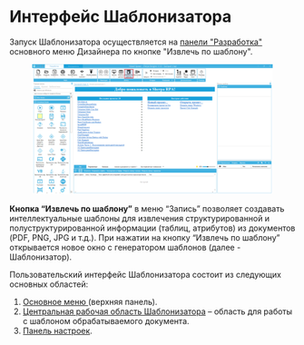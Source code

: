 # Интерфейс Шаблонизатора

Запуск Шаблонизатора осуществляется на [панели "Разработка"](../../sherpa-designer/rabota-v-sherpa-designer/osnovnoe-menyu/panel-razrabotka/) основного меню Дизайнера по кнопке "Извлечь по шаблону".

<figure><img src="../../.gitbook/assets/ИнтрфсДизайнерШаблнзр.png" alt=""><figcaption></figcaption></figure>

**Кнопка “Извлечь по шаблону”** в меню “Запись” позволяет создавать интеллектуальные шаблоны для извлечения структурированной и полуструктурированной информации (таблиц, атрибутов) из документов (PDF, PNG, JPG и т.д.). При нажатии на кнопку “Извлечь по шаблону” открывается новое окно с генератором шаблонов (далее - Шаблонизатор).

Пользовательский интерфейс Шаблонизатора состоит из следующих основных областей:

1. [Основное меню ](osnovnoe-menyu-shablonizatora/)(верхняя панель).
2. [Центральная рабочая область Шаблонизатора](centralnaya-rabochaya-oblast-shablonizatora.md) – область для работы с шаблоном обрабатываемого документа.
3. [Панель настроек](panel-nastroek-shablonizatora/).

<figure><img src="https://lh7-rt.googleusercontent.com/docsz/AD_4nXfsTDcNEe_QryQoS9BFAwQYqY_5c4u66vwELyFE1OmT9FlYiVaDtW0fBduSyPNYnMLWWGHEZLgawQ4PN__khz4r3nW1ngRJj8wQ_gMsQfDiA1PJ7PDmPbIayg6Pq7SqwEFx1PLLfLDD4Fk0D1qsW4saX5k?key=MBC6hVHKTrgfBdJNL64AXQ" alt=""><figcaption></figcaption></figure>

